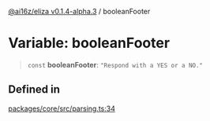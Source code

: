 [@ai16z/eliza v0.1.4-alpha.3](../index.md) / booleanFooter

# Variable: booleanFooter

> `const` **booleanFooter**: `"Respond with a YES or a NO."`

## Defined in

[packages/core/src/parsing.ts:34](https://github.com/dreaminglucid/Eliza/blob/main/packages/core/src/parsing.ts#L34)
